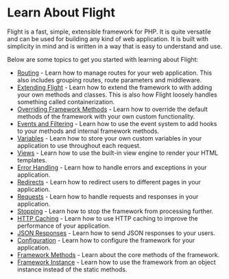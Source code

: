 # Learn About Flight

Flight is a fast, simple, extensible framework for PHP. It is quite versatile and can be used for building any kind of web application. It is built with simplicity in mind and is written in a way that is easy to understand and use.

Below are some topics to get you started with learning about Flight:

- [Routing](/learn/routing) - Learn how to manage routes for your web application. This also includes grouping routes, route parameters and middleware.
- [Extending Flight](/learn/extending) - Learn how to extend the framework to with adding your own methods and classes. This is also how Flight loosely handles something called containerization.
- [Overriding Framework Methods](/learn/overriding) - Learn how to override the default methods of the framework with your own custom functionality.
- [Events and Filtering](/learn/filtering) - Learn how to use the event system to add hooks to your methods and internal framework methods.
- [Variables](/learn/variables) - Learn how to store your own custom variables in your application to use throughout each request.
- [Views](/learn/views) - Learn how to use the built-in view engine to render your HTML templates.
- [Error Handling](/learn/error-handling) - Learn how to handle errors and exceptions in your application.
- [Redirects](/learn/redirects) - Learn how to redirect users to different pages in your application.
- [Requests](/learn/requests) - Learn how to handle requests and responses in your application.
- [Stopping](/learn/stopping) - Learn how to stop the framework from processing further.
- [HTTP Caching](/learn/http-caching) - Learn how to use HTTP caching to improve the performance of your application.
- [JSON Responses](/learn/json) - Learn how to send JSON responses to your users.
- [Configuration](/learn/configuration) - Learn how to configure the framework for your application.
- [Framework Methods](/learn/framework-methods) - Learn about the core methods of the framework.
- [Framework Instance](/learn/framework-instance) - Learn how to use the framework from an object instance instead of the static methods.